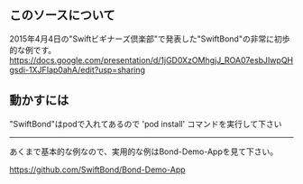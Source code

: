 ## このソースについて

2015年4月4日の"Swiftビギナーズ倶楽部"で発表した"SwiftBond"の非常に初歩的な例です。 https://docs.google.com/presentation/d/1jGD0XzOMhgjJ_ROA07esbJIwpQHgsdi-1XJFIap0ahA/edit?usp=sharing

## 動かすには

"SwiftBond"はpodで入れてあるので 'pod install' コマンドを実行して下さい


---


あくまで基本的な例なので、実用的な例はBond-Demo-Appを見て下さい。

https://github.com/SwiftBond/Bond-Demo-App
